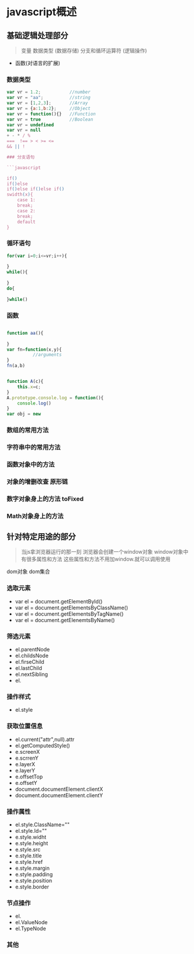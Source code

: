 # javascript概述

## 基础逻辑处理部分



> 变量 数据类型         (数据存储)
> 分支和循环运算符           (逻辑操作)

  * 函数(对语言的扩展)

### 数据类型

```javascript
var vr = 1.2;           //number
var vr = "aa";          //string
var vr = [1,2,3];       //Array
var vr = {a:1,b:2};     //Object
var vr = function(){}   //Function
var vr = true           //Boolean
var vr = undefined        
var vr = null
+ - * / %
===  !== > < >= <= 
&& || !

### 分支语句

```javascript

if()
if()else
if()else if()else if()
swidth(x){
	case 1:
	break;
	case 2:
	break;
	default
}
```
### 循环语句

```javascript
for(var i=0;i<=vr;i++){
	
}
while(){
	
}
do{
	
}while()

```
### 函数

```javascript

function aa(){
	
}
var fn=function(x,y){
          //arguments	
}
fn(a,b)


function A(c){
	this.x=c;
}
A.prototype.console.log = function(){
	console.log()
}
var obj = new
```
###  数组的常用方法
###  字符串中的常用方法
###  函数对象中的方法
###  对象的增删改查 原形链
###  数字对象身上的方法  toFixed
###  Math对象身上的方法

## 针对特定用途的部分

> 当js拿浏览器运行的那一刻
> 浏览器会创建一个window对象
> window对象中有很多属性和方法
> 这些属性和方法不用加window.就可以调用使用

dom对象  dom集合

### 选取元素

* var el = document.getElementById()
* var el = document.getElementsByClassName()
* var el = document.getElementsByTagName()
* var el = document.getElenemtsByName()

###  筛选元素

* el.parentNode
* el.childsNode
* el.firseChild
* el.lastChild
* el.nextSibling
* el.

###  操作样式

* el.style


###  获取位置信息

* el.current("attr",null).attr
* el.getComputedStyle()
* e.screenX
* e.scrrenY
* e.layerX
* e.layerY
* e.offsetTop
* e.offsetY
* document.documentElement.clientX
* document.documentElement.clientY

###  操作属性
* el.style.ClassName=""
* el.style.Id=""
*  e.style.widht
*  e.style.height
*  e.style.src
*  e.style.title
*  e.style.href
*  e.style.margin
*  e.style.padding
*  e.style.position
*  e.style.border


###  节点操作

* el.
* el.ValueNode
* el.TypeNode

###  其他


<!-- * 三
* 四

```javascript
var a=12;
var c=function(){
	console.log(1)
} -->